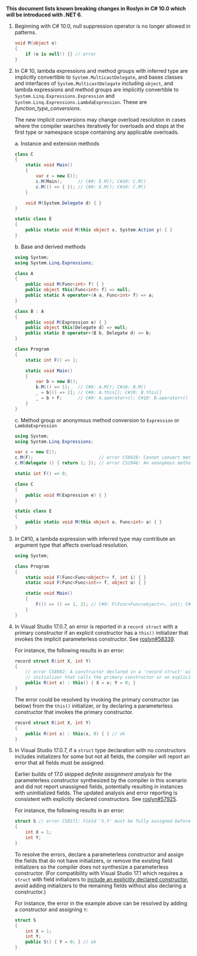 ﻿**This document lists known breaking changes in Roslyn in C# 10.0 which will be introduced with .NET 6.**

1. <a name="1"></a>Beginning with C# 10.0, null suppression operator is no longer allowed in patterns.

    ```csharp
    void M(object o)
    {
        if (o is null!) {} // error
    }
    ```

2. <a name="2"></a>In C# 10, lambda expressions and method groups with inferred type are implicitly convertible to `System.MulticastDelegate`, and bases classes and interfaces of `System.MulticastDelegate` including `object`,
and lambda expressions and method groups are implicitly convertible to `System.Linq.Expressions.Expression` and `System.Linq.Expressions.LambdaExpression`.
These are _function_type_conversions_.

    The new implicit conversions may change overload resolution in cases where the compiler searches iteratively for overloads and stops at the first type or namespace scope containing any applicable overloads.

    a. Instance and extension methods

    ```csharp
    class C
    {
        static void Main()
        {
            var c = new C();
            c.M(Main);      // C#9: E.M(); C#10: C.M()
            c.M(() => { }); // C#9: E.M(); C#10: C.M()
        }
    
        void M(System.Delegate d) { }
    }

    static class E
    {
        public static void M(this object x, System.Action y) { }
    }
    ```

    b. Base and derived methods

    ```csharp
    using System;
    using System.Linq.Expressions;

    class A
    {
        public void M(Func<int> f) { }
        public object this[Func<int> f] => null;
        public static A operator+(A a, Func<int> f) => a;
    }

    class B : A
    {
        public void M(Expression e) { }
        public object this[Delegate d] => null;
        public static B operator+(B b, Delegate d) => b;
    }

    class Program
    {
        static int F() => 1;

        static void Main()
        {
            var b = new B();
            b.M(() => 1);   // C#9: A.M(); C#10: B.M()
            _ = b[() => 2]; // C#9: A.this[]; C#10: B.this[]
            _ = b + F;      // C#9: A.operator+(); C#10: B.operator+()
        }
    }
    ```

    c. Method group or anonymous method conversion to `Expression` or `LambdaExpression`

    ```csharp
    using System;
    using System.Linq.Expressions;

    var c = new C();
    c.M(F);                         // error CS0428: Cannot convert method group 'F' to non-delegate type 'Expression'
    c.M(delegate () { return 1; }); // error CS1946: An anonymous method expression cannot be converted to an expression tree

    static int F() => 0;

    class C
    {
        public void M(Expression e) { }
    }

    static class E
    {
        public static void M(this object o, Func<int> a) { }
    }
    ```

3. <a name="3"></a>In C#10, a lambda expression with inferred type may contribute an argument type that affects overload resolution.

    ```csharp
    using System;

    class Program
    {
        static void F(Func<Func<object>> f, int i) { }
        static void F(Func<Func<int>> f, object o) { }

        static void Main()
        {
            F(() => () => 1, 2); // C#9: F(Func<Func<object>>, int); C#10: ambiguous
        }
    }
    ```

4. <a name="4"></a><a name="roslyn-58339"></a>In Visual Studio 17.0.7, an error is reported in a `record struct` with a primary constructor if an explicit constructor has a `this()` initializer that invokes the implicit parameterless constructor. See [roslyn#58339](https://github.com/dotnet/roslyn/pull/58339).

    For instance, the following results in an error:
    ```csharp
    record struct R(int X, int Y)
    {
        // error CS8982: A constructor declared in a 'record struct' with parameter list must have a 'this'
        // initializer that calls the primary constructor or an explicitly declared constructor.
        public R(int x) : this() { X = x; Y = 0; }
    }
    ```

    The error could be resolved by invoking the primary constructor (as below) from the `this()` initializer, or by declaring a parameterless constructor that invokes the primary constructor.
    ```csharp
    record struct R(int X, int Y)
    {
        public R(int x) : this(x, 0) { } // ok
    }
    ```

5. <a name="5"></a><a name="roslyn-57925"></a>In Visual Studio 17.0.7, if a `struct` type declaration with no constructors includes initializers for some but not all fields, the compiler will report an error that all fields must be assigned.

    Earlier builds of 17.0 skipped _definite assignment analysis_ for the parameterless constructor synthesized by the compiler in this scenario and did not report unassigned fields, potentially resulting in instances with uninitialized fields. The updated analysis and error reporting is consistent with explicitly declared constructors. See [roslyn#57925](https://github.com/dotnet/roslyn/pull/57925).

    For instance, the following results in an error:
    ```csharp
    struct S // error CS0171: Field 'S.Y' must be fully assigned before control is returned to the caller
    {
        int X = 1;
        int Y;
    }
    ```

    To resolve the errors, declare a parameterless constructor and assign the fields that do not have initializers, or remove the existing field initializers so the compiler does not synthesize a parameterless constructor.
    (For compatibility with Visual Studio 17.1 which requires a `struct` with field initializers to [include an explicitly declared constructor](https://github.com/dotnet/roslyn/blob/main/docs/compilers/CSharp/Compiler%20Breaking%20Changes%20-%20DotNet%207.md#6), avoid adding initializers to the remaining fields without also declaring a constructor.)

    For instance, the error in the example above can be resolved by adding a constructor and assigning `Y`:
    ```csharp
    struct S
    {
        int X = 1;
        int Y;
        public S() { Y = 0; } // ok
    }
    ```

